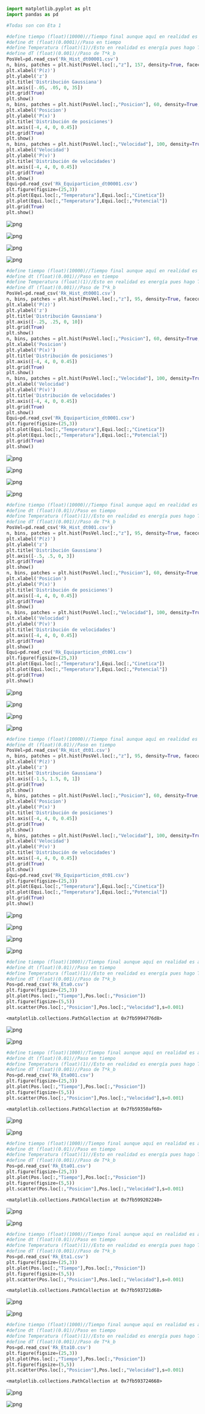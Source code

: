 

```python
import matplotlib.pyplot as plt
import pandas as pd

#Todas son con Eta 1

#define tiempo (float)(10000)//Tiempo final aunque aquí en realidad es adimensional
#define dt (float)(0.0001)//Paso en tiempo
#define Temperatura (float)(1)//Esto en realidad es energía pues hago T*k_b
#define dT (float)(0.001)//Paso de T*k_b
PosVel=pd.read_csv('Rk_Hist_dt00001.csv')
n, bins, patches = plt.hist(PosVel.loc[:,"z"], 157, density=True, facecolor='g', alpha=0.75)
plt.xlabel('P(z)')
plt.ylabel('z')
plt.title('Distribución Gaussiana')
plt.axis([-.05, .05, 0, 35])
plt.grid(True)
plt.show()
n, bins, patches = plt.hist(PosVel.loc[:,"Posicion"], 60, density=True, facecolor='g', alpha=0.75)
plt.xlabel('Posicion')
plt.ylabel('P(x)')
plt.title('Distribución de posiciones')
plt.axis([-4, 4, 0, 0.45])
plt.grid(True)
plt.show()
n, bins, patches = plt.hist(PosVel.loc[:,"Velocidad"], 100, density=True, facecolor='g', alpha=0.75)
plt.xlabel('Velocidad')
plt.ylabel('P(v)')
plt.title('Distribución de velocidades')
plt.axis([-4, 4, 0, 0.45])
plt.grid(True)
plt.show()
Equi=pd.read_csv('Rk_Equiparticion_dt00001.csv')
plt.figure(figsize=(25,3))
plt.plot(Equi.loc[:,"Temperatura"],Equi.loc[:,"Cinetica"])
plt.plot(Equi.loc[:,"Temperatura"],Equi.loc[:,"Potencial"])
plt.grid(True)
plt.show()
```


![png](README_files/README_0_0.png)



![png](README_files/README_0_1.png)



![png](README_files/README_0_2.png)



![png](README_files/README_0_3.png)



```python
#define tiempo (float)(10000)//Tiempo final aunque aquí en realidad es adimensional
#define dt (float)(0.001)//Paso en tiempo
#define Temperatura (float)(1)//Esto en realidad es energía pues hago T*k_b
#define dT (float)(0.001)//Paso de T*k_b
PosVel=pd.read_csv('Rk_Hist_dt0001.csv')
n, bins, patches = plt.hist(PosVel.loc[:,"z"], 95, density=True, facecolor='g', alpha=0.75)
plt.xlabel('P(z)')
plt.ylabel('z')
plt.title('Distribución Gaussiana')
plt.axis([-.25, .25, 0, 10])
plt.grid(True)
plt.show()
n, bins, patches = plt.hist(PosVel.loc[:,"Posicion"], 60, density=True, facecolor='g', alpha=0.75)
plt.xlabel('Posicion')
plt.ylabel('P(x)')
plt.title('Distribución de posiciones')
plt.axis([-4, 4, 0, 0.45])
plt.grid(True)
plt.show()
n, bins, patches = plt.hist(PosVel.loc[:,"Velocidad"], 100, density=True, facecolor='g', alpha=0.75)
plt.xlabel('Velocidad')
plt.ylabel('P(v)')
plt.title('Distribución de velocidades')
plt.axis([-4, 4, 0, 0.45])
plt.grid(True)
plt.show()
Equi=pd.read_csv('Rk_Equiparticion_dt0001.csv')
plt.figure(figsize=(25,3))
plt.plot(Equi.loc[:,"Temperatura"],Equi.loc[:,"Cinetica"])
plt.plot(Equi.loc[:,"Temperatura"],Equi.loc[:,"Potencial"])
plt.grid(True)
plt.show()
```


![png](README_files/README_1_0.png)



![png](README_files/README_1_1.png)



![png](README_files/README_1_2.png)



![png](README_files/README_1_3.png)



```python
#define tiempo (float)(10000)//Tiempo final aunque aquí en realidad es adimensional
#define dt (float)(0.01)//Paso en tiempo
#define Temperatura (float)(1)//Esto en realidad es energía pues hago T*k_b
#define dT (float)(0.001)//Paso de T*k_b
PosVel=pd.read_csv('Rk_Hist_dt001.csv')
n, bins, patches = plt.hist(PosVel.loc[:,"z"], 95, density=True, facecolor='g', alpha=0.75)
plt.xlabel('P(z)')
plt.ylabel('z')
plt.title('Distribución Gaussiana')
plt.axis([-.5, .5, 0, 3])
plt.grid(True)
plt.show()
n, bins, patches = plt.hist(PosVel.loc[:,"Posicion"], 60, density=True, facecolor='g', alpha=0.75)
plt.xlabel('Posicion')
plt.ylabel('P(x)')
plt.title('Distribución de posiciones')
plt.axis([-4, 4, 0, 0.45])
plt.grid(True)
plt.show()
n, bins, patches = plt.hist(PosVel.loc[:,"Velocidad"], 100, density=True, facecolor='g', alpha=0.75)
plt.xlabel('Velocidad')
plt.ylabel('P(v)')
plt.title('Distribución de velocidades')
plt.axis([-4, 4, 0, 0.45])
plt.grid(True)
plt.show()
Equi=pd.read_csv('Rk_Equiparticion_dt001.csv')
plt.figure(figsize=(25,3))
plt.plot(Equi.loc[:,"Temperatura"],Equi.loc[:,"Cinetica"])
plt.plot(Equi.loc[:,"Temperatura"],Equi.loc[:,"Potencial"])
plt.grid(True)
plt.show()
```


![png](README_files/README_2_0.png)



![png](README_files/README_2_1.png)



![png](README_files/README_2_2.png)



![png](README_files/README_2_3.png)



```python
#define tiempo (float)(10000)//Tiempo final aunque aquí en realidad es adimensional
#define dt (float)(0.01)//Paso en tiempo
PosVel=pd.read_csv('Rk_Hist_dt01.csv')
n, bins, patches = plt.hist(PosVel.loc[:,"z"], 95, density=True, facecolor='g', alpha=0.75)
plt.xlabel('P(z)')
plt.ylabel('z')
plt.title('Distribución Gaussiana')
plt.axis([-1.5, 1.5, 0, 1])
plt.grid(True)
plt.show()
n, bins, patches = plt.hist(PosVel.loc[:,"Posicion"], 60, density=True, facecolor='g', alpha=0.75)
plt.xlabel('Posicion')
plt.ylabel('P(x)')
plt.title('Distribución de posiciones')
plt.axis([-4, 4, 0, 0.45])
plt.grid(True)
plt.show()
n, bins, patches = plt.hist(PosVel.loc[:,"Velocidad"], 100, density=True, facecolor='g', alpha=0.75)
plt.xlabel('Velocidad')
plt.ylabel('P(v)')
plt.title('Distribución de velocidades')
plt.axis([-4, 4, 0, 0.45])
plt.grid(True)
plt.show()
Equi=pd.read_csv('Rk_Equiparticion_dt01.csv')
plt.figure(figsize=(25,3))
plt.plot(Equi.loc[:,"Temperatura"],Equi.loc[:,"Cinetica"])
plt.plot(Equi.loc[:,"Temperatura"],Equi.loc[:,"Potencial"])
plt.grid(True)
plt.show()
```


![png](README_files/README_3_0.png)



![png](README_files/README_3_1.png)



![png](README_files/README_3_2.png)



![png](README_files/README_3_3.png)



```python
#define tiempo (float)(1000)//Tiempo final aunque aquí en realidad es adimensional
#define dt (float)(0.01)//Paso en tiempo
#define Temperatura (float)(1)//Esto en realidad es energía pues hago T*k_b
#define dT (float)(0.001)//Paso de T*k_b
Pos=pd.read_csv('Rk_Eta0.csv')
plt.figure(figsize=(25,3))
plt.plot(Pos.loc[:,"Tiempo"],Pos.loc[:,"Posicion"])
plt.figure(figsize=(5,5))
plt.scatter(Pos.loc[:,"Posicion"],Pos.loc[:,"Velocidad"],s=0.001)
```




    <matplotlib.collections.PathCollection at 0x7fb5994776d8>




![png](README_files/README_4_1.png)



![png](README_files/README_4_2.png)



```python
#define tiempo (float)(1000)//Tiempo final aunque aquí en realidad es adimensional
#define dt (float)(0.01)//Paso en tiempo
#define Temperatura (float)(1)//Esto en realidad es energía pues hago T*k_b
#define dT (float)(0.001)//Paso de T*k_b
Pos=pd.read_csv('Rk_Eta001.csv')
plt.figure(figsize=(25,3))
plt.plot(Pos.loc[:,"Tiempo"],Pos.loc[:,"Posicion"])
plt.figure(figsize=(5,5))
plt.scatter(Pos.loc[:,"Posicion"],Pos.loc[:,"Velocidad"],s=0.001)
```




    <matplotlib.collections.PathCollection at 0x7fb59350af60>




![png](README_files/README_5_1.png)



![png](README_files/README_5_2.png)



```python
#define tiempo (float)(1000)//Tiempo final aunque aquí en realidad es adimensional
#define dt (float)(0.01)//Paso en tiempo
#define Temperatura (float)(1)//Esto en realidad es energía pues hago T*k_b
#define dT (float)(0.001)//Paso de T*k_b
Pos=pd.read_csv('Rk_Eta01.csv')
plt.figure(figsize=(25,3))
plt.plot(Pos.loc[:,"Tiempo"],Pos.loc[:,"Posicion"])
plt.figure(figsize=(5,5))
plt.scatter(Pos.loc[:,"Posicion"],Pos.loc[:,"Velocidad"],s=0.001)
```




    <matplotlib.collections.PathCollection at 0x7fb599202240>




![png](README_files/README_6_1.png)



![png](README_files/README_6_2.png)



```python
#define tiempo (float)(1000)//Tiempo final aunque aquí en realidad es adimensional
#define dt (float)(0.01)//Paso en tiempo
#define Temperatura (float)(1)//Esto en realidad es energía pues hago T*k_b
#define dT (float)(0.001)//Paso de T*k_b
Pos=pd.read_csv('Rk_Eta1.csv')
plt.figure(figsize=(25,3))
plt.plot(Pos.loc[:,"Tiempo"],Pos.loc[:,"Posicion"])
plt.figure(figsize=(5,5))
plt.scatter(Pos.loc[:,"Posicion"],Pos.loc[:,"Velocidad"],s=0.001)
```




    <matplotlib.collections.PathCollection at 0x7fb593721d68>




![png](README_files/README_7_1.png)



![png](README_files/README_7_2.png)



```python
#define tiempo (float)(1000)//Tiempo final aunque aquí en realidad es adimensional
#define dt (float)(0.01)//Paso en tiempo
#define Temperatura (float)(1)//Esto en realidad es energía pues hago T*k_b
#define dT (float)(0.001)//Paso de T*k_b
Pos=pd.read_csv('Rk_Eta10.csv')
plt.figure(figsize=(25,3))
plt.plot(Pos.loc[:,"Tiempo"],Pos.loc[:,"Posicion"])
plt.figure(figsize=(5,5))
plt.scatter(Pos.loc[:,"Posicion"],Pos.loc[:,"Velocidad"],s=0.001)
```




    <matplotlib.collections.PathCollection at 0x7fb593724668>




![png](README_files/README_8_1.png)



![png](README_files/README_8_2.png)



```python

```
